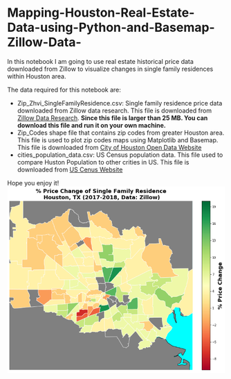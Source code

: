 # Mapping-Houston-Real-Estate-Data-using-Python-and-Basemap-Zillow-Data-
In this notebook I am going to use real estate historical price data downloaded from Zillow to visualize changes in single family residences within Houston area. 

The data required for this notebook are:
* Zip_Zhvi_SingleFamilyResidence.csv: Single family residence price data downloaded from Zillow data research. This file is downloaded from [Zillow Data Research](https://www.zillow.com/research/data/). **Since this file is larger than 25 MB. You can download this file and run it on your own machine.**
* Zip_Codes shape file that contains zip codes from greater Houston area. This file is used to plot zip codes maps using Matplotlib and Basemap. This file is downloaded from [City of Houston Open Data Website](https://cohgis-mycity.opendata.arcgis.com/datasets/zip-codes)
* cities_population_data.csv: US Census population data. This file used to compare Huston Population to other crities in US. This file is downloaded from [US Cenus Website](https://www.census.gov/data/tables/2017/demo/popest/total-cities-and-towns.html)

Hope you enjoy it!
![alt text](https://github.com/anejad/Mapping-Houston-Real-Estate-Data-using-Python-and-Basemap-Zillow-Data-/blob/master/output.png)
